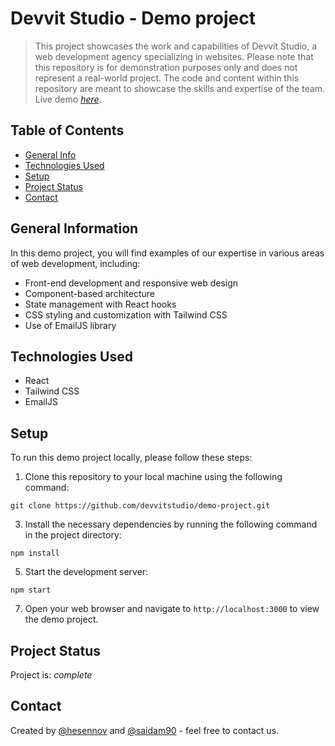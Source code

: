 # Devvit Studio - Demo project
> This project showcases the work and capabilities of Devvit Studio, a web development agency specializing in websites.
> Please note that this repository is for demonstration purposes only and does not represent a real-world project.
> The code and content within this repository are meant to showcase the skills and expertise of the team.
> Live demo [_here_](https://devvit-studio.netlify.app/).

## Table of Contents
* [General Info](#general-information)
* [Technologies Used](#technologies-used)
* [Setup](#setup)
* [Project Status](#project-status)
* [Contact](#contact)

## General Information
In this demo project, you will find examples of our expertise in various areas of web development, including:
- Front-end development and responsive web design
- Component-based architecture
- State management with React hooks
- CSS styling and customization with Tailwind CSS
- Use of EmailJS library

## Technologies Used
- React
- Tailwind CSS
- EmailJS

## Setup
To run this demo project locally, please follow these steps:
1. Clone this repository to your local machine using the following command:
   
`git clone https://github.com/devvitstudio/demo-project.git`

3. Install the necessary dependencies by running the following command in the project directory:
   
`npm install`

5. Start the development server:
   
`npm start`

7. Open your web browser and navigate to `http://localhost:3000` to view the demo project.

## Project Status
Project is:  _complete_ 

## Contact
Created by [@hesennov]([https://github.com/hesennov]) and [@saidam90]([https://github.com/saidam90]) - feel free to contact us.
